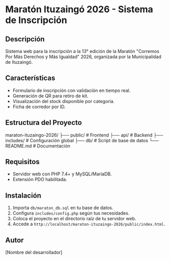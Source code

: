 # Maratón Ituzaingó 2026 - Sistema de Inscripción

## Descripción
Sistema web para la inscripción a la 13° edición de la Maratón "Corremos Por Más Derechos y Más Igualdad" 2026, organizada por la Municipalidad de Ituzaingó.

## Características
- Formulario de inscripción con validación en tiempo real.
- Generación de QR para retiro de kit.
- Visualización del stock disponible por categoría.
- Ficha de corredor por ID.

## Estructura del Proyecto
maraton-ituzaingo-2026/
├── public/ # Frontend
├── api/ # Backend
├── includes/ # Configuración global
├── db/ # Script de base de datos
└── README.md # Documentación


## Requisitos
- Servidor web con PHP 7.4+ y MySQL/MariaDB.
- Extensión PDO habilitada.

## Instalación
1. Importa `db/maraton_db.sql` en tu base de datos.
2. Configura `includes/config.php` según tus necesidades.
3. Coloca el proyecto en el directorio raíz de tu servidor web.
4. Accede a `http://localhost/maraton-ituzaingo-2026/public/index.html`.

## Autor
[Nombre del desarrollador]
